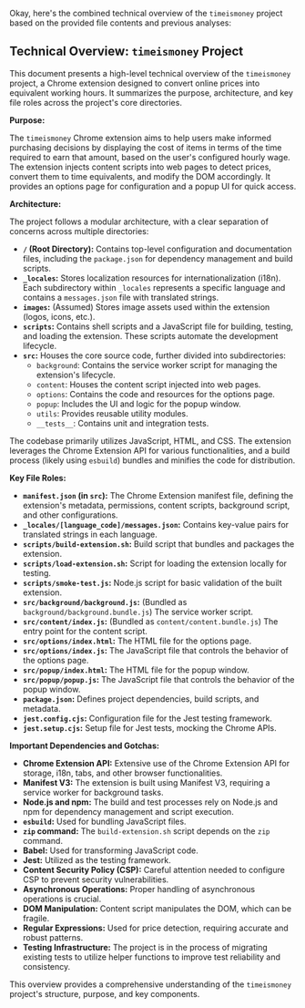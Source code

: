 Okay, here's the combined technical overview of the `timeismoney` project based on the provided file contents and previous analyses:

## Technical Overview: `timeismoney` Project

This document presents a high-level technical overview of the `timeismoney` project, a Chrome extension designed to convert online prices into equivalent working hours. It summarizes the purpose, architecture, and key file roles across the project's core directories.

**Purpose:**

The `timeismoney` Chrome extension aims to help users make informed purchasing decisions by displaying the cost of items in terms of the time required to earn that amount, based on the user's configured hourly wage. The extension injects content scripts into web pages to detect prices, convert them to time equivalents, and modify the DOM accordingly. It provides an options page for configuration and a popup UI for quick access.

**Architecture:**

The project follows a modular architecture, with a clear separation of concerns across multiple directories:

- **`/` (Root Directory):** Contains top-level configuration and documentation files, including the `package.json` for dependency management and build scripts.
- **`_locales`:** Stores localization resources for internationalization (i18n). Each subdirectory within `_locales` represents a specific language and contains a `messages.json` file with translated strings.
- **`images`:** (Assumed) Stores image assets used within the extension (logos, icons, etc.).
- **`scripts`:** Contains shell scripts and a JavaScript file for building, testing, and loading the extension. These scripts automate the development lifecycle.
- **`src`:** Houses the core source code, further divided into subdirectories:
  - `background`: Contains the service worker script for managing the extension's lifecycle.
  - `content`: Houses the content script injected into web pages.
  - `options`: Contains the code and resources for the options page.
  - `popup`: Includes the UI and logic for the popup window.
  - `utils`: Provides reusable utility modules.
  - `__tests__`: Contains unit and integration tests.

The codebase primarily utilizes JavaScript, HTML, and CSS. The extension leverages the Chrome Extension API for various functionalities, and a build process (likely using `esbuild`) bundles and minifies the code for distribution.

**Key File Roles:**

- **`manifest.json` (in `src`):** The Chrome Extension manifest file, defining the extension's metadata, permissions, content scripts, background script, and other configurations.
- **`_locales/[language_code]/messages.json`:** Contains key-value pairs for translated strings in each language.
- **`scripts/build-extension.sh`:** Build script that bundles and packages the extension.
- **`scripts/load-extension.sh`:** Script for loading the extension locally for testing.
- **`scripts/smoke-test.js`:** Node.js script for basic validation of the built extension.
- **`src/background/background.js`:** (Bundled as `background/background.bundle.js`) The service worker script.
- **`src/content/index.js`:** (Bundled as `content/content.bundle.js`) The entry point for the content script.
- **`src/options/index.html`:** The HTML file for the options page.
- **`src/options/index.js`:** The JavaScript file that controls the behavior of the options page.
- **`src/popup/index.html`:** The HTML file for the popup window.
- **`src/popup/popup.js`:** The JavaScript file that controls the behavior of the popup window.
- **`package.json`:** Defines project dependencies, build scripts, and metadata.
- **`jest.config.cjs`:** Configuration file for the Jest testing framework.
- **`jest.setup.cjs`:** Setup file for Jest tests, mocking the Chrome APIs.

**Important Dependencies and Gotchas:**

- **Chrome Extension API:** Extensive use of the Chrome Extension API for storage, i18n, tabs, and other browser functionalities.
- **Manifest V3:** The extension is built using Manifest V3, requiring a service worker for background tasks.
- **Node.js and npm:** The build and test processes rely on Node.js and npm for dependency management and script execution.
- **`esbuild`:** Used for bundling JavaScript files.
- **`zip` command:** The `build-extension.sh` script depends on the `zip` command.
- **Babel:** Used for transforming JavaScript code.
- **Jest:** Utilized as the testing framework.
- **Content Security Policy (CSP):** Careful attention needed to configure CSP to prevent security vulnerabilities.
- **Asynchronous Operations:** Proper handling of asynchronous operations is crucial.
- **DOM Manipulation:** Content script manipulates the DOM, which can be fragile.
- **Regular Expressions:** Used for price detection, requiring accurate and robust patterns.
- **Testing Infrastructure:** The project is in the process of migrating existing tests to utilize helper functions to improve test reliability and consistency.

This overview provides a comprehensive understanding of the `timeismoney` project's structure, purpose, and key components.
